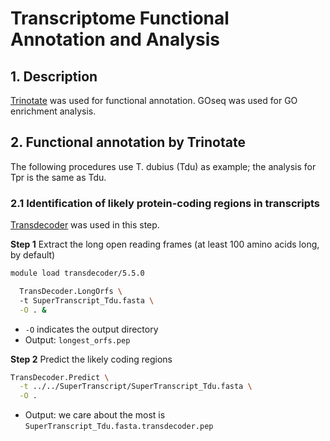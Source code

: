 # Transcriptome Functional Annotation and Analysis
## 1. Description
[Trinotate](https://github.com/Trinotate/Trinotate.github.io/wiki) was used for functional annotation. GOseq was used for GO enrichment analysis.

## 2. Functional annotation by Trinotate
The following procedures use T. dubius (Tdu) as example; the analysis for Tpr is the same as Tdu.
### 2.1 Identification of likely protein-coding regions in transcripts
[Transdecoder](https://github.com/TransDecoder/TransDecoder/wiki) was used in this step.

**Step 1** Extract the long open reading frames (at least 100 amino acids long, by default)
  ```bash
  module load transdecoder/5.5.0
  
    TransDecoder.LongOrfs \ 
    -t SuperTranscript_Tdu.fasta \
    -O . &
  ```
  
  - `-O` indicates the output directory
  - Output: `longest_orfs.pep`

**Step 2** Predict the likely coding regions
```bash
TransDecoder.Predict \
  -t ../../SuperTranscript/SuperTranscript_Tdu.fasta \
  -O .
```

  - Output: we care about the most is `SuperTranscript_Tdu.fasta.transdecoder.pep`


